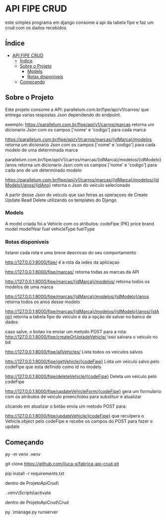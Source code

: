 # API FIPE CRUD

este simples programa em django consome a api da tabela fipe e faz um crud com os dados recebidos

## Índice

- [API FIPE CRUD](#api-fipe-crud)
  - [Índice](#índice)
  - [Sobre o Projeto](#sobre-o-projeto)
    - [Models](#models)
    - [Rotas disponiveis](#rotas-disponiveis)
  - [Começando](#começando)

## Sobre o Projeto
Este projeto consome a API: parallelum.com.br/fipe/api/v1/carros/
que entrega varias respostas Json dependendo do endpoint.

exemplo:
https://parallelum.com.br/fipe/api/v1/carros/marcas
retorna um dicionario Json com os campos ['nome' e 'codigo'] para cada marca

https://parallelum.com.br/fipe/api/v1/carros/marcas/{idMarca}/modelos
retorna um dicionario Json com os campos ['nome' e 'codigo'] para cada modelo de uma determinada marca

parallelum.com.br/fipe/api/v1/carros/marcas/{idMarca}/modelos/{idModelo}/anos
retorna um dicionario Json com os campos ['nome' e 'codigo'] para cada ano de um determinado modelo

https://parallelum.com.br/fipe/api/v1/carros/marcas/{idMarca}/modelos/{idModelo}/anos/{idAno}
retorna o Json do veiculo selecionado

A partir desse Json do veiculo que sao feiras as operaçoes de Create Update Read Delete utilizando os templates do Django


### Models
A model criada foi a Vehicle com os atributos:
codeFipe (PK)
price
brand
model
modelYear
fuel
vehicleType
fuelType

### Rotas disponiveis
listarei cada rota e uma breve descricao do seu comportamento

http://127.0.0.1:8000/fipe/
é a rota da ixdex da aplicaçao

http://127.0.0.1:8000/fipe/marcas/
retorna todas as marcas da API

http://127.0.0.1:8000/fipe/marcas/{idMarca}/modelos/
retorna todos os modelos de uma marca

http://127.0.0.1:8000/fipe/marcas/{idMarca}/modelos/{idModelo}/anos
retorna todos os anos desse modelo

http://127.0.0.1:8000/fipe/marcas/{idMarca}/modelos/{idModelo}/anos/{idAno}
retorna a tabela fipe do veiculo e da a opção de salvar no banco de dados

caso salve, o botao ira enviar um metodo POST para a rota:
http://127.0.0.1:8000/fipe/createOrUptadeVehicle/
isso salvara o veiculo no bd

http://127.0.0.1:8000/fipe/allVehicles/
Lista todos os veiculos salvos

http://127.0.0.1:8000/fipe/getVehicle/{codeFipe}
Lista um veiculo salvo pelo codeFipe que esta definido como id no models

http://127.0.0.1:8000/fipe/deleteVehicle/{codeFipe}
Deleta um veiculo pelo codeFipe

http://127.0.0.1:8000/fipe/updateVehicleForm/{codeFipe}
gera um formulario com os atributos de veiculo preenchidos para substituir e atualizar

clicando em atualizar o botão envia um metodo POST para:

http://127.0.0.1:8000/fipe/updateVehicle/{codeFipe}
que reculpera o Vehicle.object pelo codeFipe e recebe os campos do POST para fazer o update


## Começando

py -m venv .venv

git clone https://github.com/jluca-s/fabrica-api-crud.git

pip install -r requirements.txt

dentro de ProjetoApiCrud\

.\.venv\Scripts\activate

dentro de ProjetoApiCrud\Crud

py .\manage.py runserver